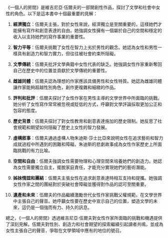 《一個人的房間》是維吉尼亞·伍爾夫的一部開創性作品，探討了文學和社會中女性的角色。以下是這本書中十個最重要的見解：

1. **經濟獨立**：伍爾夫主張，對於女性來說，經濟獨立是至關重要的，這樣她們才能擁有寫作和創意表達的自由。她強調女性擁有一個屬於自己的空間和穩定的收入以支持她們的寫作事業的重要性。

2. **智力平等**：伍爾夫挑戰了女性在智力上劣於男性的觀念。她認為女性和男性一樣具有創造力和智力實力，但往往被社會約束所阻礙。

3. **文學傳統**：伍爾夫批評文學典籍中女性代表的缺乏。她強調女性作家重新奪回自己在歷史中的位置並貢獻於文學傳統的重要性。

4. **雌雄同體**：伍爾夫認為理想的作家應該具備男性和女性特質。她認為雌雄同體讓作家能夠超越性別角色，創作更複雜和細緻的作品。

5. **評判和批評**：伍爾夫探討了女性作家在男性主導的文學世界中所面臨的挑戰。她分析了女性寫作常常被忽視或貶低的方式，呼籲對文學評論採取更加公正和包容的態度。

6. **歷史背景**：伍爾夫探討了對女性教育和創意表達施加的歷史限制。她反思了社會規範和期望如何阻礙了歷史上女性的智力發展。

7. **虛構敘事**：伍爾夫通過虛構人物朱迪斯·莎士比亞來說明女性在追求藝術和智力成就過程中所遇到的困難和障礙。朱迪斯的悲劇故事成為女性作家歷史上所面臨挑戰的有力比喻。

8. **空間和自由**：伍爾夫強調女性需要物理和心理空間來培養她們的創造力。她認為女性需要獨立自主，擺脫家庭責任，才能充分實現她們的藝術潛能。

9. **姊妹情誼和團結**：伍爾夫主張女性在追求創意表達時相互支持和提攜。她強調女性作家之間的團結對於突破社會障礙並獲得對作品的認可至關重要。

10. **遺產和未來**：伍爾夫的作品繼續激勵世代女性作家挑戰父權規範，在文學世界中主張自己的聲音。她呼籲女性要在歷史中宣示自己的位置，塑造文學的未來，這仍是一個強而有力、持久的訊息。

總之，《一個人的房間》透過維吉尼亞·伍爾夫對女性作家所面臨的挑戰和機遇提供了深刻見解。伍爾夫對性別、創造力和社會期望的探索繼續引起讀者共鳴，並成為女性主張自己的聲音，爭取在文學領域中應有的地位的號召。